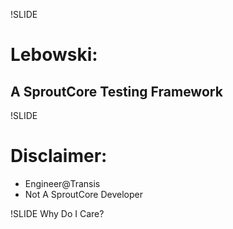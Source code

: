 !SLIDE 
# Lebowski:
## A SproutCore Testing Framework

!SLIDE 
# Disclaimer:
* Engineer@Transis
* Not A SproutCore Developer

!SLIDE Why Do I Care?
